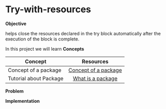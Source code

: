 # Try-with-resources



**Objective**

 helps close the resources declared in the try block automatically after the execution of the block is complete.

In this project we will learn 
**Concepts**

| Concept   |      Resources      |
|----------|:-------------:|
|Concept of a package |  [Concept of a package ](https://github.com/nourabyte/high-level-language/blob/main/resources/what-is-a-package.md) |
|Tutorial about Package      |    [What is a package](https://www.youtube.com/watch?v=Bua6LQO2vQ8)  |


**Problem**



**Implementation**



```Java


```
